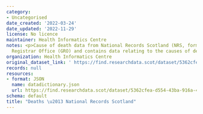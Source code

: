 ```yaml
---
category:
- Uncategorised
date_created: '2022-03-24'
date_updated: '2022-11-29'
license: No licence
maintainer: Health Informatics Centre
notes: <p>Cause of death data from National Records Scotland (NRS, formerly General
  Registrar Office (GRO) and contains data relating to the causes of death of patients.</p>
organization: Health Informatics Centre
original_dataset_link: ' https://find.researchdata.scot/dataset/5362cfea-d554-43ba-916a-4460da39cc0c'
records: null
resources:
- format: JSON
  name: datadictionary.json
  url: https://find.researchdata.scot/dataset/5362cfea-d554-43ba-916a-4460da39cc0c/resource/5362cfea-d554-43ba-916a-4460da39cc0c/download/datadictionary.json
schema: default
title: "Deaths \u2013 National Records Scotland"
---
```

